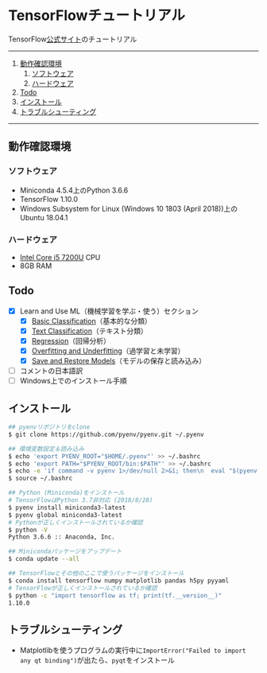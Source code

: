 # TensorFlowチュートリアル

TensorFlow[公式サイト](https://www.tensorflow.org/)のチュートリアル

---

1. [動作確認環境](#動作確認環境)
    1. [ソフトウェア](#ソフトウェア)
    1. [ハードウェア](#ハードウェア)
1. [Todo](#todo)
1. [インストール](#インストール)
1. [トラブルシューティング](#トラブルシューティング)

---

## 動作確認環境

### ソフトウェア

- Miniconda 4.5.4上のPython 3.6.6
- TensorFlow 1.10.0
- Windows Subsystem for Linux (Windows 10 1803 (April 2018))上のUbuntu 18.04.1

### ハードウェア

- [Intel Core i5 7200U](https://ark.intel.com/ja/products/95443/Intel-Core-i5-7200U-Processor-3M-Cache-up-to-3_10-GHz) CPU
- 8GB RAM

## Todo

- [x] Learn and Use ML（機械学習を学ぶ・使う）セクション
    - [x] [Basic Classification](https://www.tensorflow.org/tutorials/keras/basic_classification)（基本的な分類）
    - [x] [Text Classification](https://www.tensorflow.org/tutorials/keras/basic_text_classification)（テキスト分類）
    - [x] [Regression](https://www.tensorflow.org/tutorials/keras/basic_regression)（回帰分析）
    - [x] [Overfitting and Underfitting](https://www.tensorflow.org/tutorials/keras/overfit_and_underfit)（過学習と未学習）
    - [x] [Save and Restore Models](https://www.tensorflow.org/tutorials/keras/save_and_restore_models)（モデルの保存と読み込み）
- [ ] コメントの日本語訳
- [ ] Windows上でのインストール手順

## インストール

```bash
## pyenvリポジトリをclone
$ git clone https://github.com/pyenv/pyenv.git ~/.pyenv

## 環境変数設定＆読み込み
$ echo 'export PYENV_ROOT="$HOME/.pyenv"' >> ~/.bashrc
$ echo 'export PATH="$PYENV_ROOT/bin:$PATH"' >> ~/.bashrc
$ echo -e 'if command -v pyenv 1>/dev/null 2>&1; then\n  eval "$(pyenv init -)"\nfi' >> ~/.bashrc
$ source ~/.bashrc

## Python (Miniconda)をインストール
# TensorFlowはPython 3.7非対応 (2018/8/28)
$ pyenv install miniconda3-latest
$ pyenv global miniconda3-latest
# Pythonが正しくインストールされているか確認
$ python -V
Python 3.6.6 :: Anaconda, Inc.

## Minicondaパッケージをアップデート
$ conda update --all

## TensorFlowとその他のここで使うパッケージをインストール
$ conda install tensorflow numpy matplotlib pandas h5py pyyaml
# TensorFlowが正しくインストールされているか確認
$ python -c "import tensorflow as tf; print(tf.__version__)"
1.10.0
```

## トラブルシューティング

- Matplotlibを使うプログラムの実行中に`ImportError("Failed to import any qt binding")`が出たら、`pyqt`をインストール

